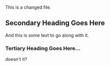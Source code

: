 This is a changed file.

## Secondary Heading Goes Here
And this is some text to go along with it.

### Tertiary Heading Goes Here...
doesn't it?

